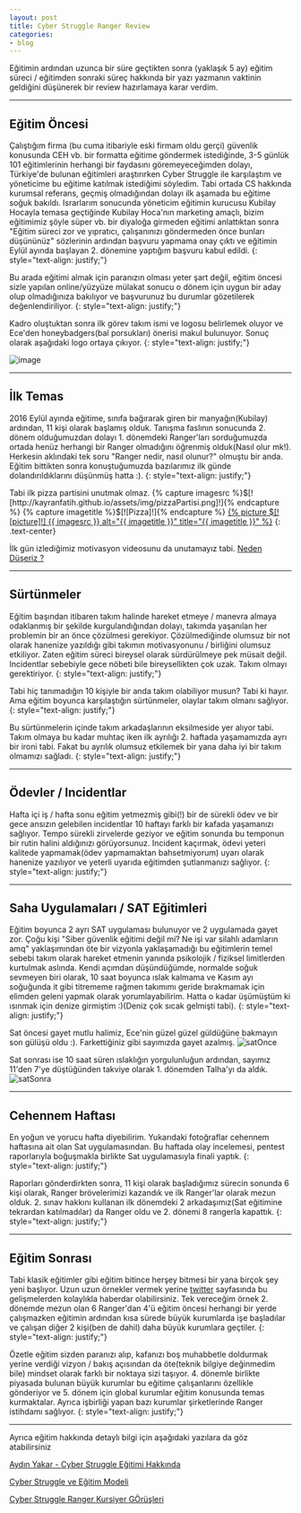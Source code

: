 ```yaml
---
layout: post
title: Cyber Struggle Ranger Review
categories:
- blog
---
```


Eğitimin ardından uzunca bir süre geçtikten sonra (yaklaşık 5 ay) eğitim süreci / eğitimden sonraki süreç hakkında bir yazı yazmanın vaktinin geldiğini düşünerek bir review hazırlamaya karar verdim.

---

## Eğitim Öncesi

Çalıştığım firma (bu cuma itibariyle eski firmam oldu gerçi) güvenlik konusunda CEH vb. bir formatta eğitime göndermek istediğinde, 3-5 günlük 101 eğitimlerinin herhangi bir faydasını göremeyeceğimden dolayı, Türkiye'de bulunan eğitimleri araştırırken Cyber Struggle ile karşılaştım ve yöneticime bu eğitime katılmak istediğimi söyledim. Tabi ortada CS hakkında kurumsal referans, geçmiş olmadığından dolayı ilk aşamada bu eğitime soğuk bakıldı. Israrlarım sonucunda yöneticim eğitimin kurucusu Kubilay Hocayla temasa geçtiğinde Kubilay Hoca'nın marketing amaçlı, bizim eğitimimiz şöyle süper vb. bir diyaloğa girmeden eğitimi anlattıktan sonra "Eğitim süreci zor ve yıpratıcı, çalışanınızı göndermeden önce bunları düşününüz" sözlerinin ardından başvuru yapmama onay çıktı ve eğitimin Eylül ayında başlayan 2. dönemine yaptığım başvuru kabul edildi. 
{: style="text-align: justify;"}

Bu arada eğitimi almak için paranızın olması yeter şart değil, eğitim öncesi sizle yapılan online/yüzyüze mülakat sonucu o dönem için uygun bir aday olup olmadığınıza bakılıyor ve başvurunuz bu durumlar gözetilerek değenlendiriliyor.
{: style="text-align: justify;"}

Kadro oluştuktan sonra ilk görev takım ismi ve logosu belirlemek oluyor ve Ece'den honeybadgers(bal porsukları) önerisi makul bulunuyor. Sonuç olarak aşağıdaki logo ortaya çıkıyor.
{: style="text-align: justify;"}

![image](http://kayranfatih.github.io/assets/img/honeyBadgersLogo.png "logo")

---

## İlk Temas

2016 Eylül ayında eğitime, sınıfa bağırarak giren bir manyağın(Kubilay) ardından, 11 kişi olarak başlamış olduk. Tanışma faslının sonucunda 2. dönem olduğumuzdan dolayı 1. dönemdeki Ranger'ları sorduğumuzda ortada henüz herhangi bir Ranger olmadığını öğrenmiş olduk(Nasıl olur mk!). Herkesin aklındaki tek soru "Ranger nedir, nasıl olunur?" olmuştu bir anda. Eğitim bittikten sonra konuştuğumuzda bazılarımız ilk günde dolandırıldıklarını düşünmüş hatta :).
{: style="text-align: justify;"}

Tabi ilk pizza partisini unutmak olmaz.
{% capture imagesrc %}$[![http://kayranfatih.github.io/assets/img/pizzaPartisi.png]!]{% endcapture %}
{% capture imagetitle %}$[![Pizza]!]{% endcapture %}
<a href="{{ imagesrc }}">{% picture $[![picture]!] {{ imagesrc }} alt="{{ imagetitle }}" title="{{ imagetitle }}" %}</a>
{: .text-center}


İlk gün izlediğimiz motivasyon videosunu da unutamayız tabi.
[Neden Düşeriz ?](https://www.youtube.com/watch?v=tjzJRSKuWw8)

---

## Sürtünmeler

Eğitim başından itibaren takım halinde hareket etmeye / manevra almaya odaklanmış bir şekilde kurgulandığından dolayı, takımda yaşanılan her problemin bir an önce çözülmesi gerekiyor. Çözülmediğinde olumsuz bir not olarak hanenize yazıldığı gibi takımın motivasyonunu / birliğini olumsuz etkiliyor. Zaten eğitim süreci bireysel olarak sürdürülmeye pek müsait değil. Incidentlar sebebiyle gece nöbeti bile bireysellikten çok uzak. Takım olmayı gerektiriyor.
{: style="text-align: justify;"}

Tabi hiç tanımadığın 10 kişiyle bir anda takım olabiliyor musun? Tabi ki hayır. Ama eğitim boyunca karşılaştığın sürtünmeler, olaylar takım olmanı sağlıyor.
{: style="text-align: justify;"}

Bu sürtünmelerin içinde takım arkadaşlarının eksilmeside yer alıyor tabi. Takım olmaya bu kadar muhtaç iken ilk ayrılığı 2. haftada yaşamamızda ayrı bir ironi tabi. Fakat bu ayrılık olumsuz etkilemek bir yana daha iyi bir takım olmamızı sağladı.
{: style="text-align: justify;"}

---

## Ödevler / Incidentlar

Hafta içi iş / hafta sonu eğitim yetmezmiş gibi(!) bir de sürekli ödev ve bir gece ansızın gelebilen incidentlar 10 haftayı farklı bir kafada yaşamanızı sağlıyor. Tempo sürekli zirvelerde geziyor ve eğitim sonunda bu temponun bir rutin halini aldığınızı görüyorsunuz. Incident kaçırmak, ödevi yeteri kalitede yapmamak(ödev yapmamaktan bahsetmiyorum) uyarı olarak hanenize yazılıyor ve yeterli uyarıda eğitimden şutlanmanızı sağlıyor.
{: style="text-align: justify;"}

---

## Saha Uygulamaları / SAT Eğitimleri

Eğitim boyunca 2 ayrı SAT uygulaması bulunuyor ve 2 uygulamada gayet zor. Çoğu kişi "Siber güvenlik eğitimi değil mi? Ne işi var silahlı adamların amq" yaklaşımından öte bir vizyonla yaklaşamadığı bu eğitimlerin temel sebebi takım olarak hareket etmenin yanında psikolojik / fiziksel limitlerden kurtulmak aslında. Kendi açımdan düşündüğümde, normalde soğuk sevmeyen biri olarak, 10 saat boyunca ıslak kalmama ve Kasım ayı soğuğunda it gibi titrememe rağmen takımımı geride bırakmamak için elimden geleni yapmak olarak yorumlayabilirim. Hatta o kadar üşümüştüm ki ısınmak için denize girmiştim :)(Deniz çok sıcak gelmişti tabi).
{: style="text-align: justify;"}

Sat öncesi gayet mutlu halimiz, Ece'nin güzel güzel güldüğüne bakmayın son gülüşü oldu :). Farkettiğiniz gibi sayımızda gayet azalmış.
![satOnce](http://kayranfatih.github.io/assets/img/satOncesi.png "satOnce")

Sat sonrası ise 10 saat süren ıslaklığın yorgulunluğun ardından, sayımız 11'den 7'ye düştüğünden takviye olarak 1. dönemden Talha'yı da aldık. 
![satSonra](http://kayranfatih.github.io/assets/img/satSonrasi.png "satSonra")

---

## Cehennem Haftası

En yoğun ve yorucu hafta diyebilirim. Yukarıdaki fotoğraflar cehennem haftasına ait olan Sat uygulamasından. Bu haftada olay incelemesi, pentest raporlarıyla boğuşmakla birlikte Sat uygulamasıyla finali yaptık.
{: style="text-align: justify;"}

Raporları gönderdirkten sonra, 11 kişi olarak başladığımız sürecin sonunda 6 kişi olarak, Ranger brövelerimizi kazandık ve ilk Ranger'lar olarak mezun olduk. 2. sınav hakkını kullanan ilk dönemdeki 2 arkadaşımız(Sat eğitimine tekrardan katılmadılar) da Ranger oldu ve 2. dönemi 8 rangerla kapattık.
{: style="text-align: justify;"}

---

## Eğitim Sonrası

Tabi klasik eğitimler gibi eğitim bitince herşey bitmesi bir yana birçok şey yeni başlıyor. Uzun uzun örnekler vermek yerine [twitter](https://twitter.com/cyberstruggle) sayfasında bu gelişmelerden kolaylıkla haberdar olabilirsiniz. Tek vereceğim örnek 2. dönemde mezun olan 6 Ranger'dan 4'ü eğitim öncesi herhangi bir yerde çalışmazken eğitimin ardından kısa sürede büyük kurumlarda işe başladılar ve çalışan diğer 2 kişi(ben de dahil) daha büyük kurumlara geçtiler.
{: style="text-align: justify;"}

Özetle eğitim sizden paranızı alıp, kafanızı boş muhabbetle doldurmak yerine verdiği vizyon / bakış açısından da öte(teknik bilgiye değinmedim bile) mindset olarak farklı bir noktaya sizi taşıyor. 4. dönemle birlikte piyasada bulunan büyük kurumlar bu eğitime çalışanlarını özellikle gönderiyor ve 5. dönem için global kurumlar eğitim konusunda temas kurmaktalar. Ayrıca işbirliği yapan bazı kurumlar şirketlerinde Ranger istihdamı sağlıyor.
{: style="text-align: justify;"}

---

Ayrıca eğitim hakkında detaylı bilgi için aşağıdaki yazılara da göz atabilirsiniz

[Aydın Yakar - Cyber Struggle Eğitimi Hakkında](http://www.aydinyakar.com/2016/06/cyber-struggle-egitimi-hakknda.html)

[Cyber Struggle ve Eğitim Modeli](https://cyberstruggle.org/cyber-struggle-ve-egitim-modeli/)

[Cyber Struggle Ranger Kursiyer GÖrüşleri](https://cyberstruggle.org/gorusler/)




